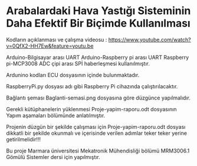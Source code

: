 # Arabalardaki Hava Yastığı Sisteminin Daha Efektif Bir Biçimde Kullanılması

Kodların açıklanması ve çalışma videosu : https://www.youtube.com/watch?v=0QfX2-HH7Ew&feature=youtu.be

Arduino-Bilgisayar arası UART
Arduino-Raspberry pi arası UART
Raspberry pi-MCP3008 ADC çipi arası SPİ haberleşmesi kullanılmıştır.

Ardunino kodları ECU dosyasının içinde bulunmaktadır.

RaspberryPi.py dosyası adı gibi Raspberry Pi cihazında çalıştırılacaktır.

Bağlantı şeması Baglanti-semasi.png dosyasına göre düzgünce yapılmalıdır.

Gerekli kütüphanelerin yüklenmesi Proje-yapim-raporu.odt dosyasının Yapım aşamaları bölümünde anlatılmıştır. 

Projenin düzgün bir şekilde çalışması için Proje-yapim-raporu.odt dosyası dikkatli bir şekilde okunmalı ve içerisinde verilen adımlar teker teker yerine getirilmelidir!!!

Bu proje Marmara üniversitesi Mekatronik Mühendisliği bölümü MRM3006.1 Gömülü Sistemler dersi için yapılmıştır.
